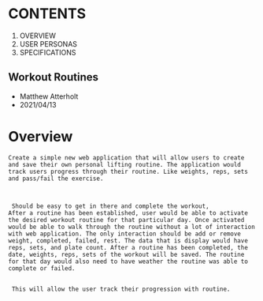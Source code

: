 # CONTENTS
1. OVERVIEW
2. USER PERSONAS
4. SPECIFICATIONS





## Workout Routines
- Matthew Atterholt
- 2021/04/13


# Overview

    Create a simple new web application that will allow users to create and save their own personal lifting routine. The application would track users progress through their routine. Like weights, reps, sets and pass/fail the exercise. 
    
    
    
     Should be easy to get in there and complete the workout, 
    After a routine has been established, user would be able to activate the desired workout routine for that particular day. Once activated would be able to walk through the routine without a lot of interaction with web application. The only interaction should be add or remove weight, completed, failed, rest. The data that is display would have reps, sets, and plate count. After a routine has been completed, the date, weights, reps, sets of the workout will be saved. The routine for that day would also need to have weather the routine was able to complete or failed. 
    
    
     This will allow the user track their progression with routine. 
